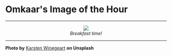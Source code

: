 # Omkaar's Image of the Hour

---

<div align="center">

<a href="https://unsplash.com/photos/a-french-bulldog-puppy-stands-by-a-food-bowl-UcvniPaMR_A">
  <img src="https://images.unsplash.com/photo-1746483966755-273b467b24fa?crop=entropy&cs=tinysrgb&fit=max&fm=jpg&ixid=M3w3NjA2Nzh8MHwxfHJhbmRvbXx8fHx8fHx8fDE3NTIxNzc2MDB8&ixlib=rb-4.1.0&q=80&w=1080" style="max-width:100%; height:auto;">
</a>

<br>
<i>Breakfast time!</i>

</div>

---

**Photo by** [Karsten Winegeart](https://unsplash.com/@karsten116) **on Unsplash**

